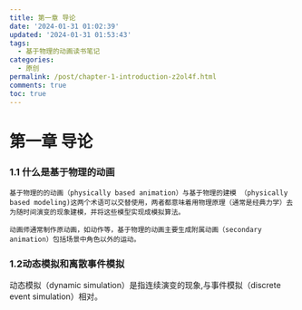 ```yaml
---
title: 第一章 导论
date: '2024-01-31 01:02:39'
updated: '2024-01-31 01:53:43'
tags:
  - 基于物理的动画读书笔记
categories:
  - 原创
permalink: /post/chapter-1-introduction-z2ol4f.html
comments: true
toc: true
---
```


# 第一章 导论

### 1.1 什么是基于物理的动画

	基于物理的的动画（physically based animation）与基于物理的建模 （physically based modeling)这两个术语可以交替使用，两者都意味着用物理原理（通常是经典力学）去为随时间演变的现象建模，并将这些模型实现成模拟算法。

	动画师通常制作原动画，如动作等，基于物理的动画主要生成附属动画（secondary animation）包括场景中角色以外的运动。

### 1.2动态模拟和离散事件模拟

动态模拟（dynamic simulation）是指连续演变的现象,与事件模拟（discrete event simulation）相对。
